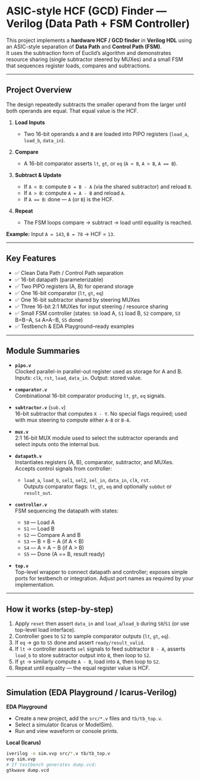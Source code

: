 # ASIC-style HCF (GCD) Finder — Verilog (Data Path + FSM Controller)

This project implements a **hardware HCF / GCD finder** in **Verilog HDL** using an ASIC-style separation of **Data Path** and **Control Path (FSM)**.  
It uses the subtraction form of Euclid’s algorithm and demonstrates resource sharing (single subtractor steered by MUXes) and a small FSM that sequences register loads, compares and subtractions.

---

## Project Overview
The design repeatedly subtracts the smaller operand from the larger until both operands are equal. That equal value is the HCF.

1. **Load Inputs**  
   - Two 16-bit operands `A` and `B` are loaded into PIPO registers (`load_a`, `load_b`, `data_in`).  

2. **Compare**  
   - A 16-bit comparator asserts `lt`, `gt`, or `eq` (`A < B`, `A > B`, `A == B`).  

3. **Subtract & Update**  
   - If `A < B`: compute `B = B - A` (via the shared subtractor) and reload `B`.  
   - If `A > B`: compute `A = A - B` and reload `A`.  
   - If `A == B`: done — `A` (or `B`) is the HCF.

4. **Repeat**  
   - The FSM loops compare → subtract → load until equality is reached.

**Example:** Input `A = 143`, `B = 78` → HCF = `13`.

---

## Key Features
- ✅ Clean Data Path / Control Path separation  
- ✅ 16-bit datapath (parameterizable)  
- ✅ Two PIPO registers (A, B) for operand storage  
- ✅ One 16-bit comparator (`lt`, `gt`, `eq`)  
- ✅ One 16-bit subtractor shared by steering MUXes  
- ✅ Three 16-bit 2:1 MUXes for input steering / resource sharing  
- ✅ Small FSM controller (states: `S0` load A, `S1` load B, `S2` compare, `S3` B=B−A, `S4` A=A−B, `S5` done)  
- ✅ Testbench & EDA Playground–ready examples

---

## Module Summaries
- **`pipo.v`**  
  Clocked parallel-in parallel-out register used as storage for A and B. Inputs: `clk`, `rst`, `load`, `data_in`. Output: stored value.

- **`comparator.v`**  
  Combinational 16-bit comparator producing `lt`, `gt`, `eq` signals.

- **`subtractor.v`** (`sub.v`)  
  16-bit subtractor that computes `X - Y`. No special flags required; used with mux steering to compute either `A-B` or `B-A`.

- **`mux.v`**  
  2:1 16-bit MUX module used to select the subtractor operands and select inputs onto the internal bus.

- **`datapath.v`**  
  Instantiates registers (A, B), comparator, subtractor, and MUXes. Accepts control signals from controller:
  - `load_a`, `load_b`, `sel1`, `sel2`, `sel_in`, `data_in`, `clk`, `rst`.  
  Outputs comparator flags: `lt`, `gt`, `eq` and optionally `subOut` or `result_out`.

- **`controller.v`**  
  FSM sequencing the datapath with states:
  - `S0` — Load A  
  - `S1` — Load B  
  - `S2` — Compare A and B  
  - `S3` — B = B − A (if A < B)  
  - `S4` — A = A − B (if A > B)  
  - `S5` — Done (A == B, result ready)

- **`top.v`**  
  Top-level wrapper to connect datapath and controller; exposes simple ports for testbench or integration. Adjust port names as required by your implementation.

---

## How it works (step-by-step)
1. Apply `reset` then assert `data_in` and `load_a`/`load_b` during `S0`/`S1` (or use top-level load interface).  
2. Controller goes to `S2` to sample comparator outputs (`lt`, `gt`, `eq`).  
3. If `eq` → go to `S5` done and assert `ready/result_valid`.  
4. If `lt` → controller asserts `sel` signals to feed subtractor `B - A`, asserts `load_b` to store subtractor output into `B`, then loop to `S2`.  
5. If `gt` → similarly compute `A - B`, load into `A`, then loop to `S2`.  
6. Repeat until equality — the equal register value is HCF.

---

## Simulation (EDA Playground / Icarus-Verilog)
**EDA Playground**
- Create a new project, add the `src/*.v` files and `tb/tb_top.v`.  
- Select a simulator (Icarus or ModelSim).  
- Run and view waveform or console prints.

**Local (Icarus)**
```bash
iverilog -o sim.vvp src/*.v tb/tb_top.v
vvp sim.vvp
# If testbench generates dump.vcd:
gtkwave dump.vcd
